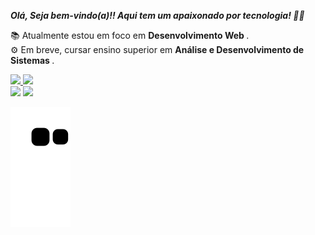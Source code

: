 <em><strong>Olá, Seja bem-vindo(a)!! Aqui tem um apaixonado por tecnologia! 👾✨</strong></em>

📚 Atualmente estou em foco em <strong> Desenvolvimento Web </strong>.
<br>
⚙ Em breve, cursar ensino superior em <strong> Análise e Desenvolvimento de Sistemas </strong>.

<div>
  <a href="https://github.com/rianzito">
<img height="180em" src="https://github-readme-stats.vercel.app/api/top-langs/?username=rianzito&layout=compact&langs_count=7&theme=dracula"/>
<img height="180em" src="https://github-readme-stats.vercel.app/api?username=rianzito&show_icons=true&theme=dracula&include_all_commits=true&count_private=true"/>
</div>


<div>
  <a href = "riaanatanael@gmail.com"><img src="https://img.shields.io/badge/Gmail-D14836?style=for-the-badge&logo=gmail&logoColor=white" target="_blank"></a>
  <a href="https://www.linkedin.com/in/rian-natanael" target="_blank"><img src="https://img.shields.io/badge/-LinkedIn-%230077B5?style=for-the-badge&logo=linkedin&logoColor=white" target="_blank"></a>   
</div>

![Snake animation](https://github.com/rianzito/rianzito/blob/output/github-contribution-grid-snake.svg)
